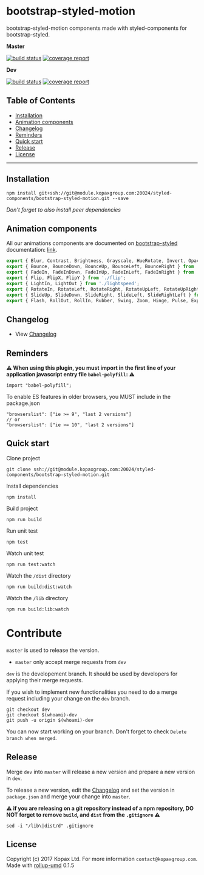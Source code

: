 # bootstrap-styled-motion

bootstrap-styled-motion components made with styled-components for bootstrap-styled.

**Master**

[![build status](https://module.kopaxgroup.com/styled-components/bootstrap-styled-motion/badges/master/build.svg)](https://module.kopaxgroup.com/styled-components/bootstrap-styled-motion/commits/master)
[![coverage report](https://module.kopaxgroup.com/styled-components/bootstrap-styled-motion/badges/master/coverage.svg)](https://module.kopaxgroup.com/styled-components/bootstrap-styled-motion/commits/master)

**Dev**

[![build status](https://module.kopaxgroup.com/styled-components/bootstrap-styled-motion/badges/dev/build.svg)](https://module.kopaxgroup.com/styled-components/bootstrap-styled-motion/commits/dev)
[![coverage report](https://module.kopaxgroup.com/styled-components/bootstrap-styled-motion/badges/dev/coverage.svg)](https://module.kopaxgroup.com/styled-components/bootstrap-styled-motion/commits/dev)

## Table of Contents

  - [Installation](#installation)
  - [Animation components](#animation-components)
  - [Changelog](#changelog)
  - [Reminders](#reminders)
  - [Quick start](#quick-start)
  - [Release](#release)
  - [License](#license)

---

## Installation

    npm install git+ssh://git@module.kopaxgroup.com:20024/styled-components/bootstrap-styled-motion.git --save

*Don't forget to also install peer dependencies*

## Animation components

All our animations components are documented on [bootstrap-styled](https://bootstrap-styled.kopaxgroup.com) documentation: [link](https://bootstrap-styled.kopaxgroup.com/motion/animations). 

```jsx harmony
export { Blur, Contrast, Brightness, Grayscale, HueRotate, Invert, Opacity, Sepia, Saturate, Dropshadow } from './filters/index';
export { Bounce, BounceDown, BounceUp, BounceLeft, BounceRight } from './bounce';
export { FadeIn, FadeInDown, FadeInUp, FadeInLeft, FadeInRight } from './fade/index';
export { Flip, FlipX, FlipY } from './flip';
export { LightIn, LightOut } from './lightspeed';
export { RotateIn, RotateLeft, RotateRight, RotateUpLeft, RotateUpRight } from './rotate/index';
export { SlideUp, SlideDown, SlideRight, SlideLeft, SlideRightLeft } from './slide/index';
export { Flash, RollOut, RollIn, Rubber, Swing, Zoom, Hinge, Pulse, ExpandUp, Entrance, Hatch } from './special';
```

## Changelog

  - View [Changelog](CHANGELOG.md)

## Reminders

**⚠️ When using this plugin, you must import in the first line of your application javascript entry file `babel-polyfill`: ⚠️**
  
    import "babel-polyfill";
    
To enable ES features in older browsers, you MUST include in the package.json

    "browserslist": ["ie >= 9", "last 2 versions"]
    // or
    "browserslist": ["ie >= 10", "last 2 versions"]

## Quick start

Clone project

    git clone ssh://git@module.kopaxgroup.com:20024/styled-components/bootstrap-styled-motion.git

Install dependencies

    npm install

Build project

    npm run build
    
Run unit test
     
    npm test
    
Watch unit test
     
    npm run test:watch

Watch the `/dist` directory

    npm run build:dist:watch

Watch the `/lib` directory

    npm run build:lib:watch

# Contribute

`master` is used to release the version. 

- `master` only accept merge requests from `dev`

`dev` is the developement branch. It should be used by developers for applying their merge requests.

If you wish to implement new functionalities you need to do a merge request including your change on the `dev` branch.

    git checkout dev
    git checkout $(whoami)-dev
    git push -u origin $(whoami)-dev 

You can now start working on your branch. Don't forget to check `Delete branch when merged`.

## Release

Merge `dev` into `master` will release a new version and prepare a new version in `dev`.

To release a new version, edit the [Changelog](CHANGELOG.md) and set the version in `package.json` and merge your change into `master`.

**⚠️ if you are releasing on a git repository instead of a npm repository, **DO NOT** forget to remove `build`, and `dist` from the `.gitignore` ⚠️**

    sed -i "/lib\|dist/d" .gitignore

## License

Copyright (c) 2017 Kopax Ltd. For more information `contact@kopaxgroup.com`. Made with [rollup-umd](https://module.kopaxgroup.com/dev-tools/rollup-umd/tags/0.1.5) 0.1.5
